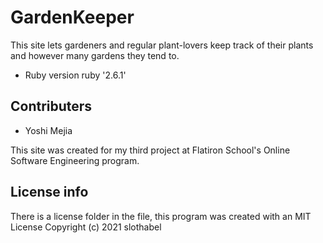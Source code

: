 

# GardenKeeper

This site lets gardeners and regular plant-lovers keep track of their plants and however many gardens they tend to.

* Ruby version
ruby '2.6.1'

## Contributers

  * Yoshi Mejia

This site was created for my third project at Flatiron School's Online Software Engineering program.

## License info

There is a license folder in the file, this program was created with an MIT License 
Copyright (c) 2021 slothabel
